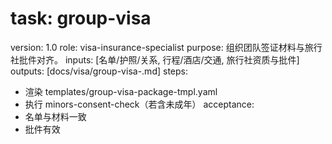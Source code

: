 # task: group-visa

version: 1.0
role: visa-insurance-specialist
purpose: 组织团队签证材料与旅行社批件对齐。
inputs: [名单/护照/关系, 行程/酒店/交通, 旅行社资质与批件]
outputs: [docs/visa/group-visa-<group>.md]
steps:

- 渲染 templates/group-visa-package-tmpl.yaml
- 执行 minors-consent-check（若含未成年）
  acceptance:
- 名单与材料一致
- 批件有效
